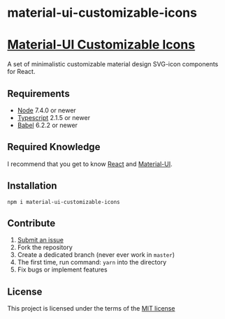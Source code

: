 material-ui-customizable-icons
=======================

# [Material-UI Customizable Icons](https://gasite.in.ua/packages/material-ui-customizable-icons/)

A set of minimalistic customizable material design SVG-icon components for React.

## Requirements

- [Node](https://nodejs.org) 7.4.0 or newer
- [Typescript](https://www.typescriptlang.org) 2.1.5 or newer
- [Babel](https://babeljs.io) 6.2.2 or newer

## Required Knowledge

I recommend that you get to know [React](http://facebook.github.io/react/) and [Material-UI](http://material-ui.com/).

## Installation

`npm i material-ui-customizable-icons`


## Contribute

1. [Submit an issue](https://github.com/gordienkotolik//material-ui-customizable-icons/issues)
2. Fork the repository
3. Create a dedicated branch (never ever work in `master`)
4. The first time, run command: `yarn` into the directory
5. Fix bugs or implement features

## License
This project is licensed under the terms of the
[MIT license](https://github.com/gordienkotolik//material-ui-customizable-icons/blob/master/LICENSE)